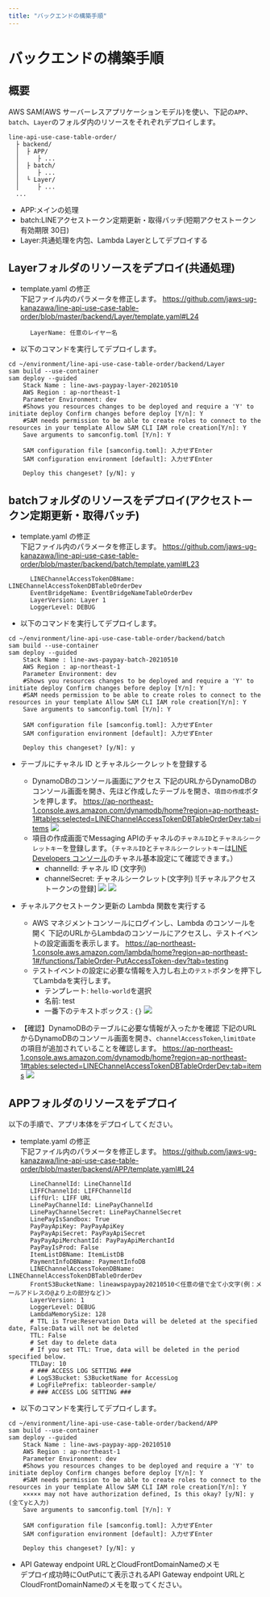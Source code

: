```yaml
---
title: "バックエンドの構築手順"
---
```


# バックエンドの構築手順

## 概要

AWS SAM(AWS サーバーレスアプリケーションモデル)を使い、下記の`APP`、`batch`、`Layer`のフォルダ内のリソースをそれぞれデプロイします。

```
line-api-use-case-table-order/
  ├ backend/
  │  ├ APP/
  │     ├ ...
  │  ├ batch/
  │     ├ ...
  │  └ Layer/
  │     ├ ...
  ...
```

- APP:メインの処理
- batch:LINEアクセストークン定期更新・取得バッチ(短期アクセストークン有効期限 30日)
- Layer:共通処理を内包、Lambda Layerとしてデプロイする

## Layerフォルダのリソースをデプロイ(共通処理)

- template.yaml の修正  
下記ファイル内のパラメータを修正します。
https://github.com/jaws-ug-kanazawa/line-api-use-case-table-order/blob/master/backend/Layer/template.yaml#L24

```
      LayerName: 任意のレイヤー名
```

- 以下のコマンドを実行してデプロイします。

```shell
cd ~/environment/line-api-use-case-table-order/backend/Layer
sam build --use-container
sam deploy --guided
    Stack Name : line-aws-paypay-layer-20210510
    AWS Region : ap-northeast-1
    Parameter Environment: dev
    #Shows you resources changes to be deployed and require a 'Y' to initiate deploy Confirm changes before deploy [Y/n]: Y
    #SAM needs permission to be able to create roles to connect to the resources in your template Allow SAM CLI IAM role creation[Y/n]: Y
    Save arguments to samconfig.toml [Y/n]: Y

    SAM configuration file [samconfig.toml]: 入力せずEnter 
    SAM configuration environment [default]: 入力せずEnter
    
    Deploy this changeset? [y/N]: y
```

## batchフォルダのリソースをデプロイ(アクセストークン定期更新・取得バッチ)

- template.yaml の修正  
下記ファイル内のパラメータを修正します。
https://github.com/jaws-ug-kanazawa/line-api-use-case-table-order/blob/master/backend/batch/template.yaml#L23

```
      LINEChannelAccessTokenDBName: LINEChannelAccessTokenDBTableOrderDev
      EventBridgeName: EventBridgeNameTableOrderDev
      LayerVersion: Layer 1
      LoggerLevel: DEBUG
```

- 以下のコマンドを実行してデプロイします。

```shell
cd ~/environment/line-api-use-case-table-order/backend/batch
sam build --use-container
sam deploy --guided
    Stack Name : line-aws-paypay-batch-20210510
    AWS Region : ap-northeast-1
    Parameter Environment: dev
    #Shows you resources changes to be deployed and require a 'Y' to initiate deploy Confirm changes before deploy [Y/n]: Y
    #SAM needs permission to be able to create roles to connect to the resources in your template Allow SAM CLI IAM role creation[Y/n]: Y
    Save arguments to samconfig.toml [Y/n]: Y

    SAM configuration file [samconfig.toml]: 入力せずEnter 
    SAM configuration environment [default]: 入力せずEnter
    
    Deploy this changeset? [y/N]: y
```

- テーブルにチャネル ID とチャネルシークレットを登録する
  - DynamoDBのコンソール画面にアクセス
下記のURLからDynamoDBのコンソール画面を開き、先ほど作成したテーブルを開き、`項目の作成`ボタンを押します。
https://ap-northeast-1.console.aws.amazon.com/dynamodb/home?region=ap-northeast-1#tables:selected=LINEChannelAccessTokenDBTableOrderDev;tab=items
![](https://storage.googleapis.com/zenn-user-upload/kw2k8nmxpd5gceb493ww8x7hgb1g)
  - 項目の作成画面でMessaging APIのチャネルの`チャネルID`と`チャネルシークレットキー`を登録します。（`チャネルID`と`チャネルシークレットキー`は[LINE Developers コンソール](https://developers.line.biz/console/)のチャネル基本設定にて確認できます。）
    - channelId: チャネル ID (文字列)
    - channelSecret: チャネルシークレット(文字列)
      ![チャネルアクセストークンの登録]
![](https://storage.googleapis.com/zenn-user-upload/ue8y75t0geax37ta0k5rjg1flx8n)
![](https://storage.googleapis.com/zenn-user-upload/06suku5nij1vjehxdvssfuen3tdx)
      
- チャネルアクセストークン更新の Lambda 関数を実行する
  - AWS マネジメントコンソールにログインし、Lambda のコンソールを開く
下記のURLからLambdaのコンソールにアクセスし、テストイベントの設定画面を表示します。
https://ap-northeast-1.console.aws.amazon.com/lambda/home?region=ap-northeast-1#/functions/TableOrder-PutAccessToken-dev?tab=testing
  - テストイベントの設定に必要な情報を入力し右上の`テスト`ボタンを押下してLambdaを実行します。
    - テンプレート: `hello-world`を選択
    - 名前: test
    - 一番下のテキストボックス : `{}`
![](https://storage.googleapis.com/zenn-user-upload/2uf5toitic64ldxs54rq6j7gqdlc)

- 【確認】DynamoDBのテーブルに必要な情報が入ったかを確認
下記のURLからDynamoDBのコンソール画面を開き、`channelAccessToken`,`limitDate`の項目が追加されていることを確認します。
https://ap-northeast-1.console.aws.amazon.com/dynamodb/home?region=ap-northeast-1#tables:selected=LINEChannelAccessTokenDBTableOrderDev;tab=items
![](https://storage.googleapis.com/zenn-user-upload/2oeg8n311z7u0pea6ijt4czenkm2)

## APPフォルダのリソースをデプロイ

以下の手順で、アプリ本体をデプロイしてください。

- template.yaml の修正  
下記ファイル内のパラメータを修正します。
https://github.com/jaws-ug-kanazawa/line-api-use-case-table-order/blob/master/backend/APP/template.yaml#L24

```
      LineChannelId: LineChannelId
      LIFFChannelId: LIFFChannelId
      LiffUrl: LIFF URL
      LinePayChannelId: LinePayChannelId
      LinePayChannelSecret: LinePayChannelSecret
      LinePayIsSandbox: True
      PayPayApiKey: PayPayApiKey
      PayPayApiSecret: PayPayApiSecret
      PayPayApiMerchantId: PayPayApiMerchantId
      PayPayIsProd: False
      ItemListDBName: ItemListDB
      PaymentInfoDBName: PaymentInfoDB
      LINEChannelAccessTokenDBName: LINEChannelAccessTokenDBTableOrderDev
      FrontS3BucketName: lineawspaypay20210510＜任意の値で全て小文字(例：メールアドレスの@より上の部分など)＞
      LayerVersion: 1
      LoggerLevel: DEBUG
      LambdaMemorySize: 128
      # TTL is True:Reservation Data will be deleted at the specified date, False:Data will not be deleted
      TTL: False
      # Set day to delete data
      # If you set TTL: True, data will be deleted in the period specified below.
      TTLDay: 10
      # ### ACCESS LOG SETTING ###
      # LogS3Bucket: S3BucketName for AccessLog
      # LogFilePrefix: tableorder-sample/
      # ### ACCESS LOG SETTING ###
```

- 以下のコマンドを実行してデプロイします。

```shell
cd ~/environment/line-api-use-case-table-order/backend/APP
sam build --use-container
sam deploy --guided
    Stack Name : line-aws-paypay-app-20210510
    AWS Region : ap-northeast-1
    Parameter Environment: dev
    #Shows you resources changes to be deployed and require a 'Y' to initiate deploy Confirm changes before deploy [Y/n]: Y
    #SAM needs permission to be able to create roles to connect to the resources in your template Allow SAM CLI IAM role creation[Y/n]: Y
    ××××× may not have authorization defined, Is this okay? [y/N]: y (全てyと入力)  
    Save arguments to samconfig.toml [Y/n]: Y

    SAM configuration file [samconfig.toml]: 入力せずEnter 
    SAM configuration environment [default]: 入力せずEnter
    
    Deploy this changeset? [y/N]: y
```

- API Gateway endpoint URLとCloudFrontDomainNameのメモ  
デプロイ成功時にOutPutにて表示されるAPI Gateway endpoint URLとCloudFrontDomainNameのメモを取ってください。
